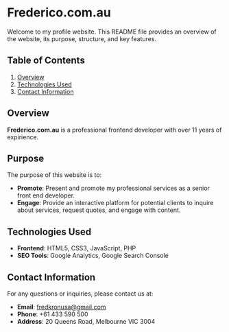# Frederico.com.au

Welcome to my profile website. This README file provides an overview of the website, its purpose, structure, and key features.

## Table of Contents

1. [Overview](#overview)
2. [Technologies Used](#technologies-used)
3. [Contact Information](#contact-information)

## Overview

**Frederico.com.au** is a professional frontend developer with over 11 years of expirience. 

## Purpose

The purpose of this website is to:

- **Promote**: Present and promote my professional services as a senior front end developer.
- **Engage**: Provide an interactive platform for potential clients to inquire about services, request quotes, and engage with content.

## Technologies Used

- **Frontend**: HTML5, CSS3, JavaScript, PHP
- **SEO Tools**: Google Analytics, Google Search Console

## Contact Information

For any questions or inquiries, please contact us at:

- **Email**: fredkronusa@gmail.com
- **Phone**: +61 433 590 500
- **Address**: 20 Queens Road, Melbourne VIC 3004
